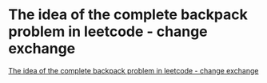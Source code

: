 # The idea of the complete backpack problem in leetcode - change exchange
[The idea of the complete backpack problem in leetcode - change exchange](https://aiwithcloud.com/2022/09/16/the_idea_of_the_complete_backpack_problem_in_leetcode___change_exchange/)